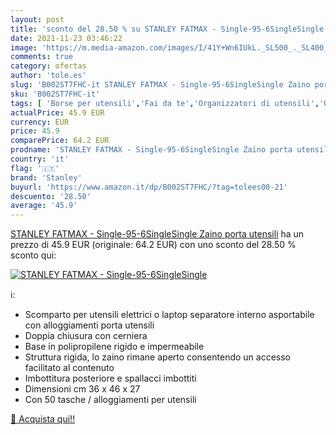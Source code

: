```yaml
---
layout: post
title: 'sconto del 28.50 % su STANLEY FATMAX - Single-95-6SingleSingle  '
date: 2021-11-23 03:46:22
image: 'https://m.media-amazon.com/images/I/41Y+Wn6IUkL._SL500_._SL400_.jpg'
comments: true
category: ofertas
author: 'tole.es'
slug: 'B002ST7FHC-it STANLEY FATMAX - Single-95-6SingleSingle Zaino porta utensili'
sku: 'B002ST7FHC-it'
tags: [ 'Borse per utensili','Fai da te','Organizzatori di utensili','Utensili elettrici e a mano','stanley', ]
actualPrice: 45.9 EUR
currency: EUR
price: 45.9
comparePrice: 64.2 EUR
prodname: 'STANLEY FATMAX - Single-95-6SingleSingle Zaino porta utensili'
country: 'it'
flag: '🇮🇹'
brand: 'Stanley'
buyurl: 'https://www.amazon.it/dp/B002ST7FHC/?tag=tolees00-21'
descuento: '28.50'
average: '45.9'
---
```


[STANLEY FATMAX - Single-95-6SingleSingle Zaino porta utensili](https://www.amazon.it/dp/B002ST7FHC/?tag=tolees00-21) ha un prezzo di 45.9 EUR (originale: 64.2 EUR) con uno sconto del 28.50 % sconto qui:

[![STANLEY FATMAX - Single-95-6SingleSingle](https://m.media-amazon.com/images/I/41Y+Wn6IUkL._SL500_._SL400_.jpg)](https://www.amazon.it/dp/B002ST7FHC/?tag=tolees00-21)

ℹ️:

- Scomparto per utensili elettrici o laptop separatore interno asportabile con alloggiamenti porta utensili
- Doppia chiusura con cerniera
- Base in polipropilene rigido e impermeabile
- Struttura rigida, lo zaino rimane aperto consentendo un accesso facilitato al contenuto
- Imbottitura posteriore e spallacci imbottiti
- Dimensioni cm 36 x 46 x 27
- Con 50 tasche / alloggiamenti per utensili

[🛒 Acquista qui!!](https://www.amazon.it/dp/B002ST7FHC/?tag=tolees00-21)
